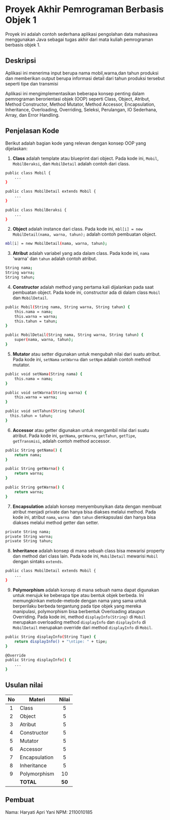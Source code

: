 # Proyek Akhir Pemrograman Berbasis Objek 1

Proyek ini adalah contoh sederhana aplikasi pengolahan data mahasiswa menggunakan Java sebagai tugas akhir dari mata kuliah pemrograman berbasis objek 1.

## Deskripsi

Aplikasi ini menerima input berupa nama mobil,warna,dan tahun produksi dan memberikan output berupa informasi detail dari tahun produksi tersebut seperti tipe dan transmisi 

Aplikasi ini mengimplementasikan beberapa konsep penting dalam pemrograman berorientasi objek (OOP) seperti Class, Object, Atribut, Method Constructor, Method Mutator, Method Accessor, Encapsulation, Inheritance, Overloading, Overriding, Seleksi, Perulangan, IO Sederhana, Array, dan Error Handling.

## Penjelasan Kode

Berikut adalah bagian kode yang relevan dengan konsep OOP yang dijelaskan:

1. **Class** adalah template atau blueprint dari object. Pada kode ini, `Mobil`, `MobilBeraksi`, dan `MobilDetail` adalah contoh dari class.

```bash
public class Mobil {
    ...
}

public class MobilDetail extends Mobil {
    ...
}

public class MobilBeraksi {
    ...
}
```

2. **Object** adalah instance dari class. Pada kode ini, `mbl[i] = new MobilDetail(nama, warna, tahun);` adalah contoh pembuatan object.

```bash
mbl[i] = new MobilDetail(nama, warna, tahun);
```

3. **Atribut** adalah variabel yang ada dalam class. Pada kode ini, `nama` 'warna' dan `tahun` adalah contoh atribut.

```bash
String nama;
String warna;
String tahun;
```

4. **Constructor** adalah method yang pertama kali dijalankan pada saat pembuatan object. Pada kode ini, constructor ada di dalam class `Mobil` dan `MobilDetail`.

```bash
public Mobil(String nama, String warna, String tahun) {
    this.nama = nama;
    this.warna = warna;
    this.tahun = tahun;
}

public MobilDetail(String nama, String warna, String tahun) {
    super(nama, warna, tahun);
}
```

5. **Mutator** atau setter digunakan untuk mengubah nilai dari suatu atribut. Pada kode ini, `setNama` `setWarna` dan `setNpm` adalah contoh method mutator.

```bash
public void setNama(String nama) {
    this.nama = nama;
}

public void setWarna(String warna) {
    this.warna = warna;
}

public void setTahun(String tahun){
  this.tahun = tahun;
}
```

6. **Accessor** atau getter digunakan untuk mengambil nilai dari suatu atribut. Pada kode ini, `getNama`, `getWarna`, `getTahun`, `getTipe`, `getTransmisi`, adalah contoh method accessor.

```bash
public String getNama() {
    return nama;
}

public String getWarna() {
    return warna;
}

public String getWarna() {
    return warna;
}

```

7. **Encapsulation** adalah konsep menyembunyikan data dengan membuat atribut menjadi private dan hanya bisa diakses melalui method. Pada kode ini, atribut `nama`, `warna ` dan `tahun` dienkapsulasi dan hanya bisa diakses melalui method getter dan setter.

```bash
private String nama;
private String warna;
private String tahun;
```

8. **Inheritance** adalah konsep di mana sebuah class bisa mewarisi property dan method dari class lain. Pada kode ini, `MobilDetail` mewarisi `Mobil` dengan sintaks `extends`.

```bash
public class MobilDetail extends Mobil {
    ...
}
```

9. **Polymorphism** adalah konsep di mana sebuah nama dapat digunakan untuk merujuk ke beberapa tipe atau bentuk objek berbeda. Ini memungkinkan metode-metode dengan nama yang sama untuk berperilaku berbeda tergantung pada tipe objek yang mereka manipulasi, polymorphism bisa berbentuk Overloading ataupun Overriding. Pada kode ini, method `displayInfo(String)` di `Mobil` merupakan overloading method `displayInfo` dan `displayInfo` di `MobilDetail` merupakan override dari method `displayInfo` di `Mobil`.

```bash
public String displayInfo(String Tipe) {
    return displayInfo() + "\ntipe: " + tipe;
}

@Override
public String displayInfo() {
    ...
}
```


## Usulan nilai

| No  | Materi         |  Nilai  |
| :-: | -------------- | :-----: |
|  1  | Class          |    5    |
|  2  | Object         |    5    |
|  3  | Atribut        |    5    |
|  4  | Constructor    |    5    |
|  5  | Mutator        |    5    |
|  6  | Accessor       |    5    |
|  7  | Encapsulation  |    5    |
|  8  | Inheritance    |    5    |
|  9  | Polymorphism   |   10    |
|     | **TOTAL**      | **50** |

## Pembuat

Nama: Haryati Apri Yani
NPM: 2110010185
